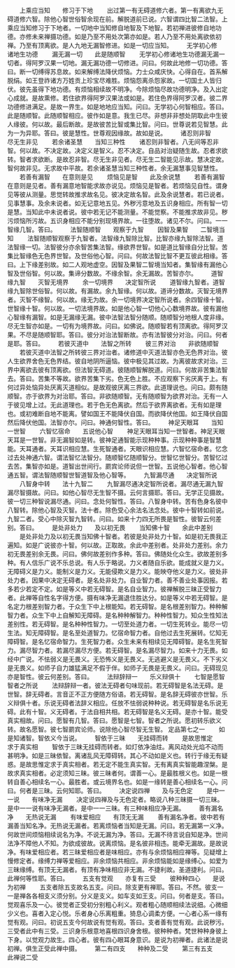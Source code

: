 <!-- { "loadSidebar": true } -->
　　上乘应当知　　修习于下地
　　出过第一有无碍道修六者。第一有离欲九无碍道修六智。除他心智世俗智余现在前。解脱道前已说。六智谓四比智二法智。上乘应当知修习于下地者。一切地中当知修自地智及下地智。若初禅进彼修自地功德。亦修未来禅摄功德。如是乃至不用处次第亦如是。若人乃至不用处离欲依初禅。乃至有顶离欲。是人九地无漏智修进。如是一切应当知。
　　无学初心修　　诸地生功德
　　漏无漏一切　　此是随顺智
　　无学初心修诸地生功德漏无漏一切者。得阿罗汉果一切地。漏无漏功德一切修进。问曰。何故此地修一切功德。答曰。断一切缚得苏息故。如来解缚法降伏烦恼。力士众咸庆快。心得自在。首系解脱绢。如王登祚诸方万姓贡上珍宝尽难胜。烦恼怨离杀怨家故。一切国土人皆归伏。彼先虽得下地功德。有烦恼相续故不明净。今除烦恼尽故功德明净。及入出定心成就。是故熏修。若住欲界得阿罗汉果法或如是。若住色界得阿罗汉者。彼二界功德修进满足。是故一界生。如是地地应当知。问曰。无学初心何智相应。答曰。此是随顺智。此随顺智相应。彼作如是意。我生已尽。非想非非想处阴取此中生彼人缘彼。何以故。最后断故。是故彼苦比智或集比智。问曰。世尊说若见智慧。此为一为异耶。答曰。彼是慧性。世尊观因缘故。故如是说。
　　诸忍则非智　　尽无生非见
　　若余诸圣慧　　当知三种性
　　诸忍则非智者。八无间等忍非智。何以故。不决定故。决定义是智义。忍不决定。自品对治疑随生故。忍者求欲转。智者求欲断。是故忍非智。尽无生非见者。尽无生二智能见示故。慧决定故。智何故非见。无求故中平故。若余诸圣慧当知三种性者。余无漏慧事见智慧性。
　　若善有漏智　　在意则是见
　　烦恼见是智　　此及余说慧
　　若善有漏智在意则是见者。善有漏意地智能求故亦说见。烦恼见是智者。若烦恼见自性。谓身见等彼从测量。思觉转故推求故名见。彼决定故名智。此及余说慧者。若已说者。见事慧事。及余未说者。如无记意地五见。外秽污意地及五识身相应。所有智一切是慧。当知此中未说者说。彼中若无记不能测量。不能觉察。不能推求故非见。秽污烦恼所污故。五识身相应不能分别现境界故。一往堕故。诸见不尔。问曰。一一智缘几智。答曰。
　　法智随顺智　　观察于九智
　　因智及果智　　二智境当知
　　法智随顺智观察于九智者。法智缘九智除比智。比智亦缘九智除法智。道法智缘一切。法智彼分亦余智苦集法智。缘欲界世智。如是道比智缘自分比智。苦集比智缘色无色界世智。及世俗他心智。问曰。何故法智比智不更互彼此相缘。答曰。上下缘差别故。如二人观地虚空。因智及果智二智境当知者。集智缘有漏他心智及世俗智。何以故。集谛分数故。不缘余智。余无漏故。苦智亦尔。
　　道智缘九智　　灭智无境界
　　余一切境界　　决定智所说
　　道智缘九智者。道智缘九智除世俗智。何以故。有漏故。余九智缘。何以故。道谛分数故。灭智无境界者。灭智不缘智。何以故。缘无为故。余一切境界决定智所说者。余四智缘十智。世智缘十智。何以故。一切法境界故。如是他心智一切他心心数境界故。彼有漏他心智缘有漏智。如是无漏缘无漏。彼中法智法智分随顺。随顺智分地根人度非缘。尽无生智亦如是。一切有为境界故。问曰。如佛说。随顺智若有顶离欲。得阿罗汉果。不尽是随顺智耶。答曰。彼分对治法智断故。亦有法智彼分对治。问曰。何者是耶。答曰。
　　若彼灭道中　　法智之所转
　　彼三界对治　　非欲随顺智
　　若彼灭道中法智之所转彼三界对治者。诸修道中灭道法智亦色无色界对治。彼人生欲界舍色无色界结。彼自地阴所逼恼。彼中极见其过故。为离彼故求对治。三界中离欲去彼有顶离欲。但法智无碍道。彼随顺智解脱道。问曰。何故非苦集法智去。答曰。苦集不等故。欲界苦集下劣。色无色上胜。不应观察下劣厌离于上。有何过异处恼异处厌离灭道相似。是故观彼厌离三界欲。此道理说也。问曰。颇有随顺智。亦于欲界为对治耶。答曰。非欲随顺智。无有随顺智为欲界对治。无有一人于彼见增上过。无此道理也。若于色无色离欲。然后于欲界离欲者。无有如是理也。或初难断自地不能离。譬如国王不能降伏自国。而欲降伏他国。如王降伏自国然后降伏他国。法智亦尔。问曰。神通何智性。答曰。
　　神足天眼耳　　当知一世智
　　六智忆宿命　　五说他心智
　　神足天眼耳当知一世智者。神足天眼天耳是一世智。非无漏智如是转。彼神足通智能示现种种事。示现种种事是智慧能。天耳通者。天耳识相应慧。生死智通者。天眼识相应慧。六智忆宿命者。忆念过去处神通六智。谓法智忆法智分。随顺智忆随顺智分。世智忆世智分。苦智忆过去苦。集智亦如是。道智出世间行。罽宾论师说但一世智。五说他心智者。他心智通五智。谓法智随顺智世智道智及他心智等。
　　九智漏尽通　　决定智所说
　　八智身中转　　法十九智二
　　九智漏尽通决定智所说者。漏尽通无漏九智漏尽智摄故。问曰。如他心智尽无生智不摄。云何言摄耶。答曰。无学正见摄故。彼一切三种智说漏尽通。问曰。念处何智性。答曰。八智身中转。苦有色身名彼中八智转。除他心智及灭智。法十者。除色受心余法名法念处。彼中十智转如前说。九智二者。受心中除灭智九智转。问曰。如来十力四无所畏是智性。彼智云何差别。答曰。
　　是处非处力　　及以初无畏
　　当知佛十智　　余此中差别
　　是处非处力及以初无畏当知佛十智者。若彼是处非处力十智。如是初无畏我正遍知。如是广说彼亦十智。何以故。正取故。余此中差别者。处非处力差别。余力初无畏差别余无畏。问曰。佛何故差别作多种。答曰。佛随处化众生。欲故差别多种。有人信乐广说不乐总说。有人乐于略说。力义者随自乐欲。能成就义是力义。无障碍义是力义。能制义是力义。无能侵欺义是力义。能映夺他义是力义。彼处非处力者。因果中决定无碍者。是名处非处力。自业智力者。善不善业处事因报。若多若少若定不定。如是等义中若无碍智。是名自业智力。彼禅解脱三昧正受智力者。此禅等自性名字得方便。摄有味净无漏退住胜达分。如是等义中若无碍智。是名定力根差别智力者。于众生下中上根能知。若无碍智。是名根差别智力。种种解智力者。众生下中上自解知无障碍。是名种种解智力。种种性智力。知众生性知法差别性。若无碍智。是名种种性智力。一切至处道力者。一切生死转业。能尽一切生法。知无障碍智。是名至处道智力。忆宿命智力者。自他过去生死展转。忆知无障碍智。是名忆宿命智力。生死智力者。众生未来有相续见无障碍智。是名生死智力。漏尽智力者。若漏尽漏尽方便。若无碍智。是名漏尽智力。如来十力无畏。如经中广说。不怯弱义是无畏义。无恐怖义是无畏义。无逃避义是无畏义。不下劣义是无畏义。如师子自力雄猛满足不假于伴。如师子无畏是无畏义。问曰。无碍现见亦是智性。彼云何差别。答曰。
　　法辩辞辩一　　乐义辩俱十
　　七智是愿智　　智者之所说
　　法辩辞辩一者。彼法无碍者句味现前。若无碍智是名法无碍。是世智。辞无碍者。言音正不正方便随方俗语。若无碍智。是名辞无碍彼亦世智。乐义辩俱十者。乐说无碍者法辞义相应。任放不怯弱说种种说。若无碍智是名乐说无碍。此有十智。义无碍者。于法自相共相。若无碍智是名义无碍。是亦十智。能受真实相故。问曰。愿智有几智。答曰。愿智是七智。智者之所说。愿初转乐欲义转。故名愿智。彼七智罽宾论师。说除他心智尽智无生智。
定品第七之一
　　如是知诸智。智依义今当说。
　　智依于三昧　　无挂碍而转
　　是故思惟定　　求于真实相
　　智依于三昧无挂碍而转者。如灯依净油炷。离风动处光焰不动而甚明净。如是三昧依智。离诸乱风无障碍转。其心不动如是义也。转行于缘无有疑惑。是故思惟定求于真实相者。若无定不能生真实智。无有离真实智能趣涅槃。是故求真实相者。必定须知三昧。彼三昧者何。谓善一心。是最胜根义也。如是一根转自善心相续名一心。最胜者。或云境界名也。如是一缘转是善心相续名一心。问曰。何者是三昧。云何知耶。答曰。
　　决定说四禅　　及与无色定
　　是中一一说　　有味净无漏
　　决定说四禅及与无色定者。略说八种三昧摄一切三昧。是中一一说有味净无漏者。是中一一三昧。有三种味相应净无漏。
　　善有漏名净　　无热说无漏
　　有味爱相应　　有顶无无漏
　　善有漏名净者。彼中若有漏善当知名净。无热说无漏者。若离烦恼者当知是无漏。问曰。若无漏第一义净。何故世间烦恼相续说名为净。不说无漏为净。答曰。无漏不待言说自知是净。世间法净不障他人不知。为欲成彼故。说离烦恼。是名彼非相违。能牵无漏故。是故说净。有味爱相应者。若三昧爱相应者是味相应。亦有与余烦恼相应禅等。见疑增上慢修定者。缘缚力禅等爱相应。非余烦恼共相应。非余烦恼能如是缘缚心。如爱为三昧缘缚。有顶无无漏者。有顶有净味相应非无漏。不捷利故。圣道捷利。问曰。此禅何等性耶。答曰。
　　五支有觉观　　亦复有三受
　　彼种种四心　　是说为初禅
　　五支者除五支故名五支。问曰。除支更有禅耶。答曰。不然。彼支一一是禅各各相支义须分别。分义是支义。如车支如王支。问曰。何者是支。答曰。觉观喜乐及一心。彼觉者正受初分别粗心利义。观者粗心随顺相续法说细。心微细少义也。喜者入定心悦。乐者身心乐离粗重。猗息心调柔方便。一心者心系一缘有觉有观。问曰。初说五支今何故说有觉有观。答曰。支者善有觉有观。此说秽污。三受者此中有三受。三识身乐根意地喜根四识身舍根。彼种种者。梵世种种身彼上下身。以觉观力故生。四心者。彼有四心眼耳身意识。是说为初禅者。此诸法是说初禅。俱生正受此禅中摄。
　　第二有四支　　种种及二受
　　第三有五支　　此禅说二受
